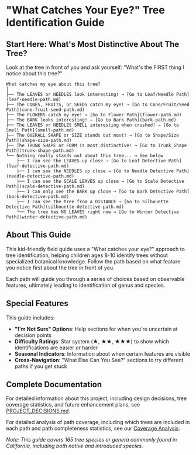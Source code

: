 # "What Catches Your Eye?" Tree Identification Guide

## Start Here: What's Most Distinctive About The Tree?

Look at the tree in front of you and ask yourself: "What's the FIRST thing I notice about this tree?"

```
What catches my eye about this tree?
│
├── The LEAVES or NEEDLES look interesting! → [Go to Leaf/Needle Path](leaf-needle-path.md)
├── The CONES, FRUITS, or SEEDS catch my eye! → [Go to Cone/Fruit/Seed Path](cone-fruit-seed-path.md)
├── The FLOWERS catch my eye! → [Go to Flower Path](flower-path.md)
├── The BARK looks interesting! → [Go to Bark Path](bark-path.md)
├── The LEAVES or NEEDLES SMELL interesting when crushed! → [Go to Smell Path](smell-path.md)
├── The OVERALL SHAPE or SIZE stands out most! → [Go to Shape/Size Path](shape-size-path.md)
├── The TRUNK SHAPE or FORM is most distinctive! → [Go to Trunk Shape Path](trunk-shape-path.md)
└── Nothing really stands out about this tree... → See below
    ├── I can see the LEAVES up close → [Go to Leaf Detective Path](leaf-detective-path.md)
    ├── I can see the NEEDLES up close → [Go to Needle Detective Path](needle-detective-path.md)
    ├── I can see the SCALE LEAVES up close → [Go to Scale Detective Path](scale-detective-path.md)
    ├── I can only see the BARK up close → [Go to Bark Detective Path](bark-detective-path.md)
    ├── I can see the tree from a DISTANCE → [Go to Silhouette Detective Path](silhouette-detective-path.md)
    └── The tree has NO LEAVES right now → [Go to Winter Detective Path](winter-detective-path.md)
```

## About This Guide

This kid-friendly field guide uses a "What catches your eye?" approach to tree identification, helping children ages 8-10 identify trees without specialized botanical knowledge. Follow the path based on what feature you notice first about the tree in front of you.

Each path will guide you through a series of choices based on observable features, ultimately leading to identification of genus and species.

## Special Features

This guide includes:
- **"I'm Not Sure" Options**: Help sections for when you're uncertain at decision points
- **Difficulty Ratings**: Star system (★, ★★, ★★★) to show which identifications are easier or harder
- **Seasonal Indicators**: Information about when certain features are visible
- **Cross-Navigation**: "What Else Can You See?" sections to try different paths if you get stuck

## Complete Documentation

For detailed information about this project, including design decisions, tree coverage statistics, and future enhancement plans, see [PROJECT_DECISIONS.md](PROJECT_DECISIONS.md).

For detailed analysis of path coverage, including which trees are included in each path and path completeness statistics, see our [Coverage Analysis](/decision_trees/coverage/README.md).

*Note: This guide covers 165 tree species or genera commonly found in California, including both native and introduced species.*